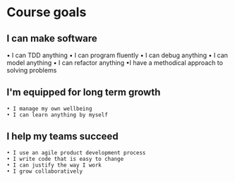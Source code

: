 # Course goals

## I can make software
  • I can TDD anything
  • I can program fluently
  • I can debug anything
  • I can model anything
  • I can refactor anything
  •I have a methodical approach to solving problems

## I'm equipped for long term growth
    • I manage my own wellbeing
    • I can learn anything by myself

## I help my teams succeed
    • I use an agile product development process
    • I write code that is easy to change
    • I can justify the way I work
    • I grow collaboratively
